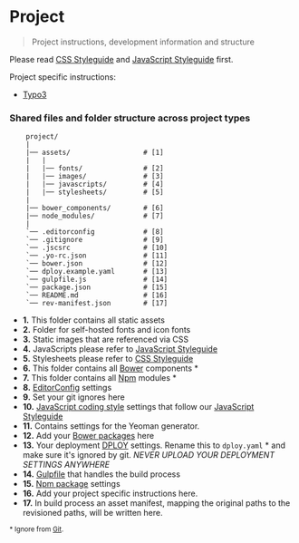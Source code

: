 # Project

> Project instructions, development information and structure

Please read [CSS Styleguide](/docs/css/) and [JavaScript Styleguide](/docs/js/)  first.

Project specific instructions: 

* [Typo3](typo3)

### Shared files and folder structure across project types

```
    project/
    |
    |── assets/                  # [1]
    |   |
    |   |── fonts/               # [2]
    |   |── images/              # [3]
    |   |── javascripts/         # [4]
    |   |── stylesheets/         # [5]    
    |
    |── bower_components/        # [6]   
    |── node_modules/            # [7]   
    |
    `── .editorconfig            # [8]
    `── .gitignore               # [9]
    `── .jscsrc                  # [10]
    `── .yo-rc.json              # [11]
    `── bower.json               # [12]
    `── dploy.example.yaml       # [13]
    `── gulpfile.js              # [14]
    `── package.json             # [15]
    `── README.md                # [16]
    `── rev-manifest.json        # [17]
```

* **1.** This folder contains all static assets
* **2.** Folder for self-hosted fonts and icon fonts
* **3.** Static images that are referenced via CSS
* **4.** JavaScripts please refer to [JavaScript Styleguide](/docs/js/)
* **5.** Stylesheets please refer to [CSS Styleguide](/docs/css/)
* **6.** This folder contains all [Bower](http://bower.io) components *
* **7.** This folder contains all [Npm](https://www.npmjs.com/) modules *
* **8.** [EditorConfig](http://editorconfig.org/) settings
* **9.** Set your git ignores here
* **10.** [JavaScript coding style](http://jscs.info/overview.html) settings that follow our [JavaScript Styleguide](../js/)
* **11.** Contains settings for the Yeoman generator.
* **12.** Add your [Bower packages](http://bower.io/#save-packages) here
* **13.** Your deployment [DPLOY](https://leanmeanfightingmachine.github.io/dploy/) settings. Rename this to `dploy.yaml` * and make sure it's ignored by git. _NEVER UPLOAD YOUR DEPLOYMENT SETTINGS ANYWHERE_
* **14.** [Gulpfile](http://gulpjs.com/) that handles the build process 
* **15.** [Npm package](https://docs.npmjs.com/getting-started/installing-npm-packages-locally) settings
* **16.** Add your project specific instructions here.
* **17.** In build process an asset manifest, mapping the original paths to the revisioned paths, will be written here.

<sub>\* Ignore from [Git](http://git-scm.com/).</sub>

